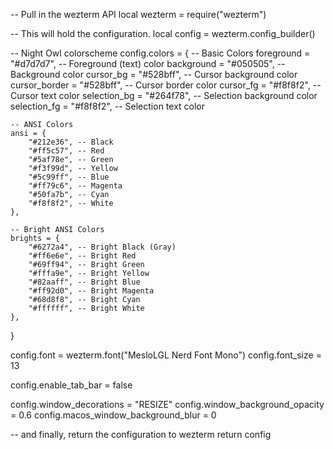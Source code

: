 -- Pull in the wezterm API
local wezterm = require("wezterm")

-- This will hold the configuration.
local config = wezterm.config_builder()

-- Night Owl colorscheme
config.colors = {
-- Basic Colors
foreground = "#d7d7d7", -- Foreground (text) color
background = "#050505", -- Background color
cursor_bg = "#528bff", -- Cursor background color
cursor_border = "#528bff", -- Cursor border color
cursor_fg = "#f8f8f2", -- Cursor text color
selection_bg = "#264f78", -- Selection background color
selection_fg = "#f8f8f2", -- Selection text color

    -- ANSI Colors
    ansi = {
    	"#212e36", -- Black
    	"#ff5c57", -- Red
    	"#5af78e", -- Green
    	"#f3f99d", -- Yellow
    	"#5c99ff", -- Blue
    	"#ff79c6", -- Magenta
    	"#50fa7b", -- Cyan
    	"#f8f8f2", -- White
    },

    -- Bright ANSI Colors
    brights = {
    	"#6272a4", -- Bright Black (Gray)
    	"#ff6e6e", -- Bright Red
    	"#69ff94", -- Bright Green
    	"#fffa9e", -- Bright Yellow
    	"#82aaff", -- Bright Blue
    	"#ff92d0", -- Bright Magenta
    	"#68d8f8", -- Bright Cyan
    	"#ffffff", -- Bright White
    },

}

config.font = wezterm.font("MesloLGL Nerd Font Mono")
config.font_size = 13

config.enable_tab_bar = false

config.window_decorations = "RESIZE"
config.window_background_opacity = 0.6
config.macos_window_background_blur = 0

-- and finally, return the configuration to wezterm
return config
